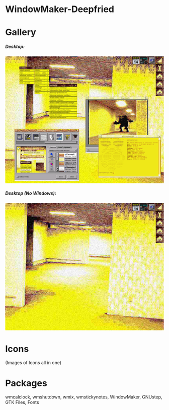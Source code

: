 # WindowMaker-Deepfried
# Gallery
##### Desktop:
![desktop with windows](/screenshots/desktop_1.png)
##### Desktop (No Windows):
![desktop with no windows](/screenshots/desktop_2.png)
# Icons
(Images of Icons all in one)
# Packages
wmcalclock, wmshutdown, wmix, wmstickynotes, WindowMaker, GNUstep, GTK Files, Fonts
